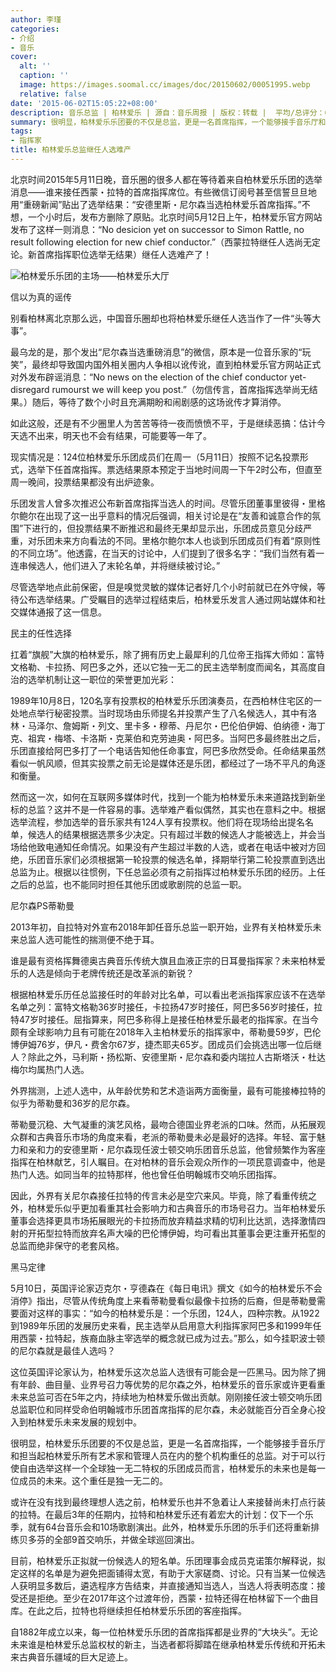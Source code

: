 ```yaml
---
author: 李瑾
categories:
- 介绍
- 音乐
cover:
  alt: ''
  caption: ''
  image: https://images.soomal.cc/images/doc/20150602/00051995.webp
  relative: false
date: '2015-06-02T15:05:22+08:00'
description: 音乐总监 | 柏林爱乐 | 源自：音乐周报 | 版权：转载 |  平均/总评分：09.33/28
summary: 很明显，柏林爱乐乐团要的不仅是总监，更是一名首席指挥，一个能够接手音乐厅和担当起柏林爱乐所有艺术家和管理人员在内的整个机构重任的总监。对于可以行使自由选举这样一个全球独一无二特权的乐团成员而言，柏林爱乐的未来也是每一位成员的未来。这个重任是独一无二的……
tags:
- 指挥家
title: 柏林爱乐总监继任人选难产
---
```


北京时间2015年5月11日晚，音乐圈的很多人都在等待着来自柏林爱乐乐团的选举消息――谁来接任西蒙・拉特的首席指挥席位。有些微信订阅号甚至信誓旦旦地用“重磅新闻”贴出了选举结果：“安德里斯・尼尔森当选柏林爱乐首席指挥。”不想，一个小时后，发布方删除了原贴。北京时间5月12日上午，柏林爱乐官方网站发布了这样一则消息：“No desicion yet on successor to Simon Rattle, no result following election for new chief conductor.”（西蒙拉特继任人选尚无定论。新首席指挥职位选举无结果）继任人选难产了！

![柏林爱乐乐团的主场――柏林爱乐大厅](https://images.soomal.cc/images/doc/20150602/00051995.webp)





信以为真的谣传

别看柏林离北京那么远，中国音乐圈却也将柏林爱乐继任人选当作了一件“头等大事”。

最乌龙的是，那个发出“尼尔森当选重磅消息”的微信，原本是一位音乐家的“玩笑”，最终却导致国内国外相关圈内人争相以讹传讹，直到柏林爱乐官方网站正式对外发布辟谣消息：“No news on the election of the chief conductor yet-disregard rumourst we will keep you post.”（勿信传言，首席指挥选举尚无结果。）随后，等待了数个小时且充满期盼和闹剧感的这场讹传才算消停。

如此这般，还是有不少圈里人为苦苦等待一夜而愤愤不平，于是继续恶搞：估计今天选不出来，明天也不会有结果，可能要等一年了。

现实情况是：124位柏林爱乐乐团成员们在周一（5月11日）按照不记名投票形式，选举下任首席指挥。票选结果原本预定于当地时间周一下午2时公布，但直至周一晚间，投票结果都没有出炉迹象。

乐团发言人曾多次推迟公布新首席指挥当选人的时间。尽管乐团董事里彼得・里格尔鲍尔在出现了这一出乎意料的情况后强调，相关讨论是在“友善和诚意合作的氛围”下进行的，但投票结果不断推迟和最终无果却显示出，乐团成员意见分歧严重，对乐团未来方向看法的不同。里格尔鲍尔本人也谈到乐团成员们有着“原则性的不同立场”。他透露，在当天的讨论中，人们提到了很多名字：“我们当然有着一连串候选人，他们进入了末轮名单，并将继续被讨论。”

尽管选举地点此前保密，但是嗅觉灵敏的媒体记者好几个小时前就已在外守候，等待公布选举结果。广受瞩目的选举过程结束后，柏林爱乐发言人通过网站媒体和社交媒体通报了这一信息。

民主的任性选择

扛着“旗舰”大旗的柏林爱乐，除了拥有历史上最犀利的几位帝王指挥大师如：富特文格勒、卡拉扬、阿巴多之外，还以它独一无二的民主选举制度而闻名，其高度自治的选举机制让这一职位的荣誉更加光彩：

1989年10月8日，120名享有投票权的柏林爱乐乐团演奏员，在西柏林住宅区的一处地点举行秘密投票。当时现场由乐师提名并投票产生了八名候选人，其中有洛林・马泽尔、詹姆斯・列文、里卡多・穆蒂、丹尼尔・巴伦伯伊姆、伯纳德・海丁克、祖宾・梅塔、卡洛斯・克莱伯和克劳迪奥・阿巴多。当阿巴多最终胜出之后，乐团直接给阿巴多打了一个电话告知他任命事宜，阿巴多欣然受命。任命结果虽然看似一帆风顺，但其实投票之前无论是媒体还是乐团，都经过了一场不平凡的角逐和衡量。

然而这一次，如何在互联网多媒体时代，找到一个能为柏林爱乐未来道路找到新坐标的总监？这并不是一件容易的事。选举难产看似偶然，其实也在意料之中。根据选举流程，参加选举的音乐家共有124人享有投票权。他们将在现场给出提名名单，候选人的结果根据选票多少决定。只有超过半数的候选人才能被选上，并会当场给他致电通知任命情况。如果没有产生超过半数的人选，或者在电话中被对方回绝，乐团音乐家们必须根据第一轮投票的候选名单，择期举行第二轮投票直到选出总监为止。根据以往惯例，下任总监必须有之前指挥过柏林爱乐乐团的经历。上任之后的总监，也不能同时担任其他乐团或歌剧院的总监一职。

尼尔森PS蒂勒曼

2013年初，自拉特对外宣布2018年卸任音乐总监一职开始，业界有关柏林爱乐未来总监人选可能性的揣测便不绝于耳。

谁是最有资格挥舞德奥古典音乐传统大旗且血液正宗的日耳曼指挥家？未来柏林爱乐的人选是倾向于老牌传统还是改革派的新锐？

根据柏林爱乐历任总监接任时的年龄对比名单，可以看出老派指挥家应该不在选举名单之列：富特文格勒36岁时接任，卡拉扬47岁时接任，阿巴多56岁时接任，拉特47岁时接任。屈指算来，阿巴多称得上是接任柏林爱乐最老的指挥家。在当今颇有全球影响力且有可能在2018年入主柏林爱乐的指挥家中，蒂勒曼59岁，巴伦博伊姆76岁，伊凡・费舍尔67岁，捷杰耶夫65岁。团成员们会挑选出哪一位后继人？除此之外，马利斯・扬松斯、安德里斯・尼尔森和委内瑞拉人古斯塔沃・杜达梅尔均属热门人选。

外界揣测，上述人选中，从年龄优势和艺术造诣两方面衡量，最有可能接棒拉特的似乎为蒂勒曼和36岁的尼尔森。

蒂勒曼沉稳、大气凝重的演艺风格，最吻合德国业界老派的口味。然而，从拓展观众群和古典音乐市场的角度来看，老派的蒂勒曼未必是最好的选择。年轻、富于魅力和亲和力的安德里斯・尼尔森现任波士顿交响乐团音乐总监，他曾频繁作为客座指挥在柏林献艺，引人瞩目。在对柏林的音乐会观众所作的一项民意调查中，他是热门人选。如同当年的拉特那样，他也曾任伯明翰城市交响乐团指挥。

因此，外界有关尼尔森接任拉特的传言未必是空穴来风。毕竟，除了看重传统之外，柏林爱乐似乎更加看重其社会影响力和古典音乐的市场号召力。当年柏林爱乐董事会选择更具市场拓展眼光的卡拉扬而放弃精益求精的切利比达凯，选择激情四射的开拓型拉特而放弃名声大噪的巴伦博伊姆，均可看出其董事会更注重开拓型的总监而绝非保守的老套风格。

黑马定律

5月10日，英国评论家迈克尔・亨德森在《每日电讯》撰文《如今的柏林爱乐不会消停》指出，尽管从传统角度上来看蒂勒曼看似最像卡拉扬的后裔，但是蒂勒曼需要面对这样的事实：“如今的柏林爱乐是：一个乐团，124人，四种宗教。从1922到1989年乐团的发展历史来看，民主选举从启用意大利指挥家阿巴多和1999年任用西蒙・拉特起，族裔血脉主宰选举的概念就已成为过去。”那么，如今挂职波士顿的尼尔森就是最佳人选吗？

这位英国评论家认为，柏林爱乐这次总监人选很有可能会是一匹黑马。因为除了拥有年龄、曲目量、业界号召力等优势的尼尔森之外，柏林爱乐的音乐家或许更看重未来总监可否在5年之内，持续地为柏林爱乐做出贡献。刚刚接任波士顿交响乐团总监职位和同样受命伯明翰城市乐团首席指挥的尼尔森，未必就能百分百全身心投入到柏林爱乐未来发展的规划中。

很明显，柏林爱乐乐团要的不仅是总监，更是一名首席指挥，一个能够接手音乐厅和担当起柏林爱乐所有艺术家和管理人员在内的整个机构重任的总监。对于可以行使自由选举这样一个全球独一无二特权的乐团成员而言，柏林爱乐的未来也是每一位成员的未来。这个重任是独一无二的。

或许在没有找到最终理想人选之前，柏林爱乐也并不急着让人来接替尚未打点行装的拉特。在最后3年的任期内，拉特和柏林爱乐还有着宏大的计划：仅下一个乐季，就有64台音乐会和10场歌剧演出。此外，柏林爱乐乐团的乐手们还将重新排练贝多芬的全部9首交响乐，并做全球巡回演出。

目前，柏林爱乐正拟就一份候选人的短名单。乐团理事会成员克诺策尔解释说，拟定这样的名单是为避免把面铺得太宽，有助于大家磋商、讨论。只有当某一位候选人获明显多数后，遴选程序方告结束，并直接通知当选人，当选人将表明态度：接受还是拒绝。至少在2017年这个过渡年份，西蒙・拉特还得在柏林留下一个曲目库。在此之后，拉特也将继续担任柏林爱乐乐团的客座指挥。

自1882年成立以来，每一位柏林爱乐乐团的首席指挥都是业界的“大块头”。无论未来谁是柏林爱乐总监权杖的新主，当选者都将脚踏在继承柏林爱乐传统和开拓未来古典音乐疆域的巨大足迹上。